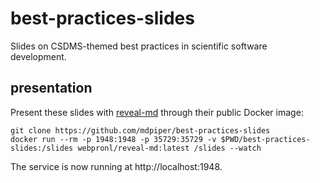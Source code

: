# best-practices-slides

Slides on CSDMS-themed best practices in scientific software development.

## presentation

Present these slides with [reveal-md](https://github.com/webpro/reveal-md) through their public Docker image:
```
git clone https://github.com/mdpiper/best-practices-slides
docker run --rm -p 1948:1948 -p 35729:35729 -v $PWD/best-practices-slides:/slides webpronl/reveal-md:latest /slides --watch
```
The service is now running at http://localhost:1948.
